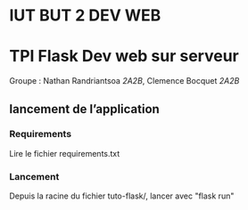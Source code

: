 # IUT BUT 2 DEV WEB
# TPI Flask Dev web sur serveur

Groupe : Nathan Randriantsoa *2A2B*, Clemence Bocquet *2A2B*
## lancement de l’application
### Requirements 
Lire le fichier requirements.txt
### Lancement
Depuis la racine du fichier tuto-flask/, lancer avec "flask run"
